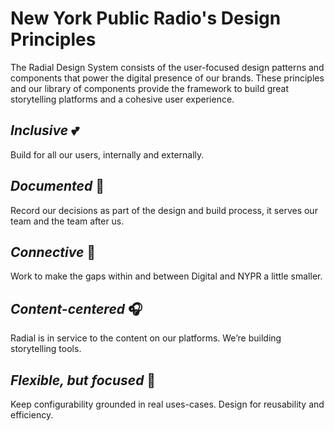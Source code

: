 # New York Public Radio's Design Principles

The Radial Design System consists of the user-focused design patterns and components that power the digital presence of our brands. These principles and our library of components provide the framework to build great storytelling platforms and a cohesive user experience. 
 
 
## _Inclusive_ 💕 

Build for all our users, internally and externally.

## _Documented_ 📝

Record our decisions as part of the design and build process, it serves our team and the team after us.

## _Connective_ 🤝

Work to make the gaps within and between Digital and NYPR a little smaller.

## _Content-centered_ 🎧

Radial is in service to the content on our platforms. We’re building storytelling tools.

## _Flexible, but focused_ 🤺

Keep configurability grounded in real uses-cases. Design for reusability and efficiency.